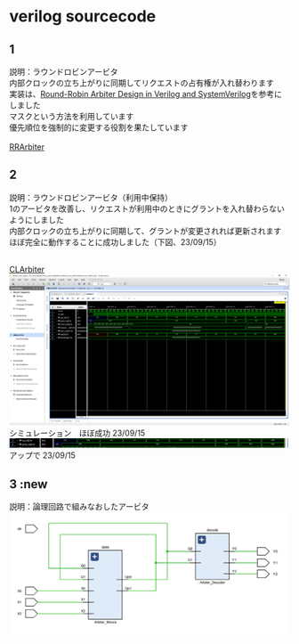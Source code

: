 # verilog sourcecode

## 1
説明：ラウンドロビンアービタ<br>
内部クロックの立ち上がりに同期してリクエストの占有権が入れ替わります　<br>
実装は、[Round-Robin Arbiter Design in Verilog and SystemVerilog](https://circuitcove.com/design-examples-rr-arbiter/)を参考にしました <br>
マスクという方法を利用しています <br>
優先順位を強制的に変更する役割を果たしています <br> <br>
[RRArbiter](./RRArbiter_230914/Arbiter.sv) <br>

## 2 
説明：ラウンドロビンアービタ（利用中保持）<br>
1のアービタを改善し、リクエストが利用中のときにグラントを入れ替わらないようにしました <br>
内部クロックの立ち上がりに同期して、グラントが変更されれば更新されます <br>
ほぼ完全に動作することに成功しました（下図、23/09/15）<br> <br>

[CLArbiter](./CLArbiter_230914/CLArbiter.sv) <br>
![simulation](./CLArbiter_230914/image/CLArbiter_simulation_4.PNG)  <br>
シミュレーション　ほぼ成功 23/09/15
![simulation](./CLArbiter_230914/image/CLArbiter_simulation_5.PNG)  <br>
アップで 23/09/15

## 3 :new
説明：論理回路で組みなおしたアービタ <br>
![schematic](./Arbiter3_230923\092302.PNG)  <br>